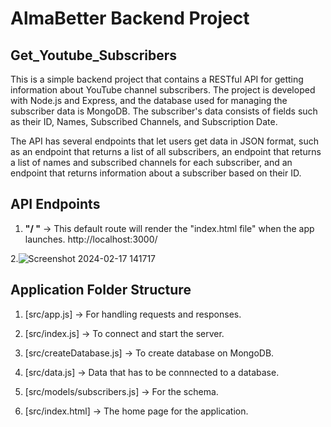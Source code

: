# AlmaBetter Backend Project 

## Get_Youtube_Subscribers
This is a simple backend project that contains a RESTful API for getting information about YouTube channel subscribers. The project is developed with Node.js and Express, and the database used for managing the subscriber data is MongoDB. The subscriber's data consists of fields such as their ID, Names, Subscribed Channels, and Subscription Date.

The API has several endpoints that let users get data in JSON format, such as an endpoint that returns a list of all subscribers, an endpoint that returns a list of names and subscribed channels for each subscriber, and an endpoint that returns information about a subscriber based on their ID.


## API Endpoints 
1. **"/ "** -> This default route will render the "index.html file" when the app launches. http://localhost:3000/

2.![Screenshot 2024-02-17 141717](https://github.com/Saurabh-Chede/GET-SUBS/assets/82999803/1c604ab5-4987-4899-b9fa-649bd0d6049f)

## Application Folder Structure
1. [src/app.js] -> For handling requests and responses.

2. [src/index.js] -> To connect and start the server.

3. [src/createDatabase.js] -> To create database on MongoDB.

4. [src/data.js] -> Data that has to be connnected to a database.

5. [src/models/subscribers.js] -> For the schema.
   
6. [src/index.html] -> The home page for the application.
